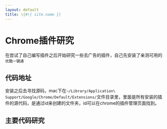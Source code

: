 ```yaml
---
layout: default
title: \{#\{ site.name }}
---
```

# Chrome插件研究
在尝试了自己编写插件之后开始研究一些去广告的插件，自己先安装了亲测可用的`优酷一键通`

## 代码地址
安装之后去寻找源码，mac下在`~/Library/Application\ Support/Google/Chrome/Default/Extensions/`文件目录里，里面是所有安装的插件的源代码，是通过id来创建的文件夹，id可以在chrome的插件管理页面找到。

## 主要代码研究
